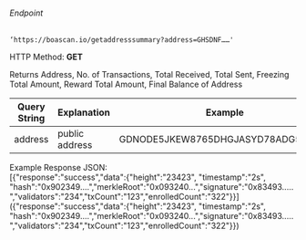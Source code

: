 ###### Endpoint

    ‘https://boascan.io/getaddresssummary?address=GHSDNF……'

HTTP Method: **GET**

Returns Address, No. of Transactions, Total Received, Total Sent, Freezing Total Amount, Reward Total Amount, Final Balance of Address

| Query String | Explanation    | Example                            |
| ------------ | -------------- | ---------------------------------- |
| address      | public address | GDNODE5JKEW8765DHGJASYD78ADG5YAJSD |

Example Response JSON:<br/>
[{"response":"success","data":{"height":"23423", "timestamp":"2s", "hash":"0x902349....","merkleRoot":"0x093240...","signature":"0x83493.....","validators":"234","txCount":"123","enrolledCount":"322"}}]({"response":"success","data":{"height":"23423", "timestamp":"2s", "hash":"0x902349....","merkleRoot":"0x093240...","signature":"0x83493.....","validators":"234","txCount":"123","enrolledCount":"322"}})
